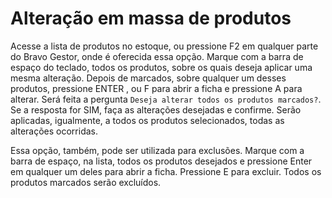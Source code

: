 # Alteração em massa de produtos
Acesse a lista de produtos no estoque, ou pressione F2 em qualquer parte do Bravo Gestor, onde é oferecida essa opção. Marque com a barra de espaço do teclado, todos os produtos,  sobre os quais deseja aplicar uma mesma alteração. Depois de marcados, sobre qualquer um desses produtos, pressione ENTER , ou F para abrir a ficha e pressione A para alterar.  Será feita a pergunta `Deseja alterar todos os produtos marcados?`. Se a resposta for SIM, faça as alterações desejadas e confirme.  Serão aplicadas, igualmente, a todos os produtos selecionados, todas as alterações ocorridas.

Essa opção, também, pode ser utilizada para exclusões. Marque com a barra de espaço, na lista, todos os produtos desejados e pressione Enter em qualquer um deles para abrir a ficha. Pressione E para excluir. Todos os produtos marcados serão excluídos.